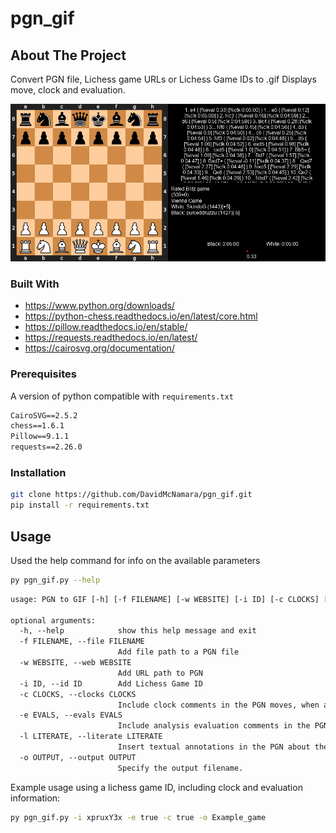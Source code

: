 # pgn_gif
## About The Project
Convert PGN file, Lichess game URLs or Lichess Game IDs to .gif
Displays move, clock and evaluation.

![](https://github.com/DavidMcNamara/pgn_gif/blob/main/Example_game.gif)

### Built With
+ https://www.python.org/downloads/
+ https://python-chess.readthedocs.io/en/latest/core.html
+ https://pillow.readthedocs.io/en/stable/
+ https://requests.readthedocs.io/en/latest/
+ https://cairosvg.org/documentation/

### Prerequisites

A version of python compatible with ``requirements.txt``
````txt
CairoSVG==2.5.2
chess==1.6.1
Pillow==9.1.1
requests==2.26.0
````

### Installation
   ```bash
   git clone https://github.com/DavidMcNamara/pgn_gif.git
   pip install -r requirements.txt
   ```

<!-- USAGE EXAMPLES -->
## Usage
Used the help command for info on the available parameters
```bash
py pgn_gif.py --help
```
```txt
usage: PGN to GIF [-h] [-f FILENAME] [-w WEBSITE] [-i ID] [-c CLOCKS] [-e EVALS] [-l LITERATE] [-o OUTPUT]

optional arguments:
  -h, --help            show this help message and exit
  -f FILENAME, --file FILENAME
                        Add file path to a PGN file
  -w WEBSITE, --web WEBSITE
                        Add URL path to PGN
  -i ID, --id ID        Add Lichess Game ID
  -c CLOCKS, --clocks CLOCKS
                        Include clock comments in the PGN moves, when available
  -e EVALS, --evals EVALS
                        Include analysis evaluation comments in the PGN, when available
  -l LITERATE, --literate LITERATE
                        Insert textual annotations in the PGN about the opening, analysis variations, mistakes, and game termination
  -o OUTPUT, --output OUTPUT
                        Specify the output filename.
```
Example usage using a lichess game ID, including clock and evaluation information:
```bash
py pgn_gif.py -i xpruxY3x -e true -c true -o Example_game 
```